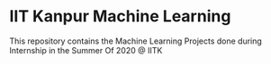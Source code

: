 # IIT Kanpur Machine Learning

This repository contains the Machine Learning Projects done during Internship in the Summer Of 2020 @ IITK
 
